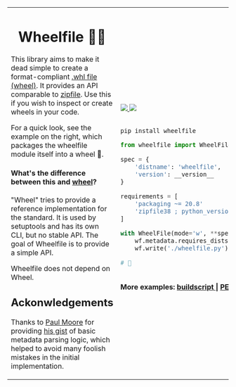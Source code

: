

<table style="border: none">
<tr style="border: none">
<td style="border: none">
<h1 style='border-bottom-style: none' align="center"> Wheelfile 🔪🧀</h1>

This library aims to make it dead simple to create a format-compliant [.whl
file (wheel)](https://pythonwheels.com/). It provides an API comparable to
[zipfile](https://docs.python.org/3/library/zipfile.html). Use this if you wish
to inspect or create wheels in your code.

For a quick look, see the example on the right, which packages the wheelfile
module itself into a wheel 🤸.

#### What's the difference between this and [wheel](https://pypi.org/project/wheel/)?

"Wheel" tries to provide a reference implementation for the standard. It is used
by setuptools and has its own CLI, but no stable API. The goal of Wheelfile is
to provide a simple API.

Wheelfile does not depend on Wheel.

## Ackonwledgements

Thanks to [Paul Moore](https://github.com/pfmoore) for providing
[his gist](https://gist.github.com/pfmoore/20f3654ca33f8b14f0fcb6dfa1a6b469)
of basic metadata parsing logic, which helped to avoid many foolish mistakes
in the initial implementation.

</td>
<td style="border: none">

<br/>

<a href="https://pypi.org/project/wheelfile/#history">
<img src="https://img.shields.io/pypi/v/wheelfile?style=for-the-badge"/>
</a>
<a href="https://wheelfile.readthedocs.io/en/latest/">
<img src="https://readthedocs.org/projects/wheelfile/badge/?version=latest&style=for-the-badge"/>
</a>

<br/>
<br/>

```
pip install wheelfile
```

```py
from wheelfile import WheelFile, __version__

spec = {
    'distname': 'wheelfile',
    'version': __version__
}

requirements = [
    'packaging ~= 20.8'
    'zipfile38 ; python_version<"3.8"'
]

with WheelFile(mode='w', **spec) as wf:
    wf.metadata.requires_dists = requirements
    wf.write('./wheelfile.py')

# 🧀
```
<br/>
<b> More examples:
    <a href="https://wheelfile.readthedocs.io/en/latest/examples/buildscript.html"> buildscript </a> |
    <a href="https://wheelfile.readthedocs.io/en/latest/examples/pep-517-builder.html"> PEP-517 builder </a>
</b>
<br/>

</td>
</tr>
